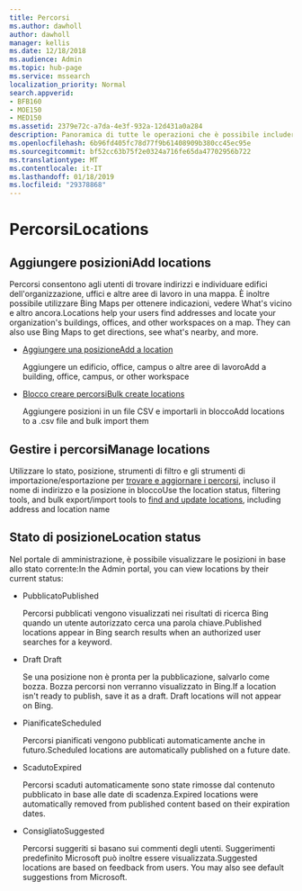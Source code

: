 ```yaml
---
title: Percorsi
ms.author: dawholl
author: dawholl
manager: kellis
ms.date: 12/18/2018
ms.audience: Admin
ms.topic: hub-page
ms.service: mssearch
localization_priority: Normal
search.appverid:
- BFB160
- MOE150
- MED150
ms.assetid: 2379e72c-a7da-4e3f-932a-12d431a0a284
description: Panoramica di tutte le operazioni che è possibile includere i risultati di lavoro di Microsoft Searc percorsi dell'organizzazione
ms.openlocfilehash: 6b96fd405fc78d77f9b61408909b380cc45ec95e
ms.sourcegitcommit: bf52cc63b75f2e0324a716fe65da47702956b722
ms.translationtype: MT
ms.contentlocale: it-IT
ms.lasthandoff: 01/18/2019
ms.locfileid: "29378868"
---
```

# <a name="locations"></a><span data-ttu-id="e37db-103">Percorsi</span><span class="sxs-lookup"><span data-stu-id="e37db-103">Locations</span></span>

## <a name="add-locations"></a><span data-ttu-id="e37db-104">Aggiungere posizioni</span><span class="sxs-lookup"><span data-stu-id="e37db-104">Add locations</span></span>

<span data-ttu-id="e37db-p101">Percorsi consentono agli utenti di trovare indirizzi e individuare edifici dell'organizzazione, uffici e altre aree di lavoro in una mappa. È inoltre possibile utilizzare Bing Maps per ottenere indicazioni, vedere What's vicino e altro ancora.</span><span class="sxs-lookup"><span data-stu-id="e37db-p101">Locations help your users find addresses and locate your organization's buildings, offices, and other workspaces on a map. They can also use Bing Maps to get directions, see what's nearby, and more.</span></span>
  
- [<span data-ttu-id="e37db-107">Aggiungere una posizione</span><span class="sxs-lookup"><span data-stu-id="e37db-107">Add a location</span></span>](add-a-location.md)
    
    <span data-ttu-id="e37db-108">Aggiungere un edificio, office, campus o altre aree di lavoro</span><span class="sxs-lookup"><span data-stu-id="e37db-108">Add a building, office, campus, or other workspace</span></span>
    
- [<span data-ttu-id="e37db-109">Blocco creare percorsi</span><span class="sxs-lookup"><span data-stu-id="e37db-109">Bulk create locations</span></span>](bulk-create-locations.md)
    
    <span data-ttu-id="e37db-110">Aggiungere posizioni in un file CSV e importarli in blocco</span><span class="sxs-lookup"><span data-stu-id="e37db-110">Add locations to a .csv file and bulk import them</span></span>
    
## <a name="manage-locations"></a><span data-ttu-id="e37db-111">Gestire i percorsi</span><span class="sxs-lookup"><span data-stu-id="e37db-111">Manage locations</span></span>

<span data-ttu-id="e37db-112">Utilizzare lo stato, posizione, strumenti di filtro e gli strumenti di importazione/esportazione per [trovare e aggiornare i percorsi](manage-locations.md), incluso il nome di indirizzo e la posizione in blocco</span><span class="sxs-lookup"><span data-stu-id="e37db-112">Use the location status, filtering tools, and bulk export/import tools to [find and update locations](manage-locations.md), including address and location name</span></span>
  
## <a name="location-status"></a><span data-ttu-id="e37db-113">Stato di posizione</span><span class="sxs-lookup"><span data-stu-id="e37db-113">Location status</span></span>

<span data-ttu-id="e37db-114">Nel portale di amministrazione, è possibile visualizzare le posizioni in base allo stato corrente:</span><span class="sxs-lookup"><span data-stu-id="e37db-114">In the Admin portal, you can view locations by their current status:</span></span>
  
- <span data-ttu-id="e37db-115">Pubblicato</span><span class="sxs-lookup"><span data-stu-id="e37db-115">Published</span></span>
    
    <span data-ttu-id="e37db-116">Percorsi pubblicati vengono visualizzati nei risultati di ricerca Bing quando un utente autorizzato cerca una parola chiave.</span><span class="sxs-lookup"><span data-stu-id="e37db-116">Published locations appear in Bing search results when an authorized user searches for a keyword.</span></span>
    
- <span data-ttu-id="e37db-117">Draft </span><span class="sxs-lookup"><span data-stu-id="e37db-117">Draft</span></span>
    
    <span data-ttu-id="e37db-p102">Se una posizione non è pronta per la pubblicazione, salvarlo come bozza. Bozza percorsi non verranno visualizzato in Bing.</span><span class="sxs-lookup"><span data-stu-id="e37db-p102">If a location isn't ready to publish, save it as a draft. Draft locations will not appear on Bing.</span></span>
    
- <span data-ttu-id="e37db-120">Pianificate</span><span class="sxs-lookup"><span data-stu-id="e37db-120">Scheduled</span></span>
    
    <span data-ttu-id="e37db-121">Percorsi pianificati vengono pubblicati automaticamente anche in futuro.</span><span class="sxs-lookup"><span data-stu-id="e37db-121">Scheduled locations are automatically published on a future date.</span></span>
    
- <span data-ttu-id="e37db-122">Scaduto</span><span class="sxs-lookup"><span data-stu-id="e37db-122">Expired</span></span>
    
    <span data-ttu-id="e37db-123">Percorsi scaduti automaticamente sono state rimosse dal contenuto pubblicato in base alle date di scadenza.</span><span class="sxs-lookup"><span data-stu-id="e37db-123">Expired locations were automatically removed from published content based on their expiration dates.</span></span>
    
- <span data-ttu-id="e37db-124">Consigliato</span><span class="sxs-lookup"><span data-stu-id="e37db-124">Suggested</span></span>
    
    <span data-ttu-id="e37db-p103">Percorsi suggeriti si basano sui commenti degli utenti. Suggerimenti predefinito Microsoft può inoltre essere visualizzata.</span><span class="sxs-lookup"><span data-stu-id="e37db-p103">Suggested locations are based on feedback from users. You may also see default suggestions from Microsoft.</span></span>

  

